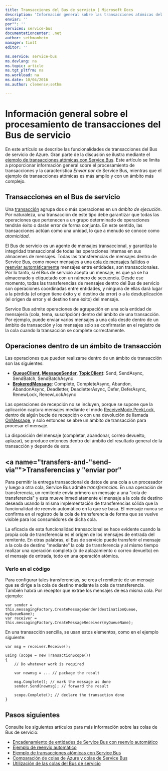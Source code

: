 ```yaml
---
title: Transacciones del Bus de servicio | Microsoft Docs
description: 'Información general sobre las transacciones atómicas del Bus de servicio de Azure y la característica '
enviar: ''
por"": ''
services: service-bus
documentationcenter: .net
author: sethmanheim
manager: timlt
editor: ''

ms.service: service-bus
ms.devlang: na
ms.topic: article
ms.tgt_pltfrm: na
ms.workload: na
ms.date: 10/04/2016
ms.author: clemensv;sethm

---
```

# <a name="overview-of-service-bus-transaction-processing"></a>Información general sobre el procesamiento de transacciones del Bus de servicio
En este artículo se describe las funcionalidades de transacciones del Bus de servicio de Azure. Gran parte de la discusión se ilustra mediante el [ejemplo de transacciones atómicas con Service Bus](https://github.com/Azure-Samples/azure-servicebus-messaging-samples/tree/master/AtomicTransactions). Este artículo se limita a proporcionar información general sobre el procesamiento de transacciones y la característica *Enviar por* de Service Bus, mientras que el ejemplo de transacciones atómicas es más amplio y con un ámbito más complejo.

## <a name="transactions-in-service-bus"></a>Transacciones en el Bus de servicio
Una [transacción](https://github.com/Azure-Samples/azure-servicebus-messaging-samples/tree/master/AtomicTransactions#what-are-transactions) agrupa dos o más operaciones en un *ámbito de ejecución*. Por naturaleza, una transacción de este tipo debe garantizar que todas las operaciones que pertenecen a un grupo determinado de operaciones tendrán éxito o darán error de forma conjunta. En este sentido, las transacciones actúan como una unidad, lo que a menudo se conoce como *atomicidad*. 

El Bus de servicio es un agente de mensajes transaccional, y garantiza la integridad transaccional de todas las operaciones internas en sus almacenes de mensajes. Todas las transferencias de mensajes dentro de Service Bus, como mover mensajes a una [cola de mensajes fallidos](service-bus-dead-letter-queues.md) o [reenviar automáticamente](service-bus-auto-forwarding.md) mensajes entre entidades, son transaccionales. Por lo tanto, si el Bus de servicio acepta un mensaje, es que ya se ha almacenado y etiquetado con un número de secuencia. Desde ese momento, todas las transferencias de mensajes dentro del Bus de servicio son operaciones coordinadas entre entidades, y ninguna de ellas dará lugar a la pérdida (el origen tiene éxito y el destino da error) o a la desduplicación (el origen da error y el destino tiene éxito) del mensaje.

Service Bus admite operaciones de agrupación en una sola entidad de mensajería (cola, tema, suscripción) dentro del ámbito de una transacción. Por ejemplo, puede enviar varios mensajes a una cola desde dentro de un ámbito de transacción y los mensajes solo se confirmarán en el registro de la cola cuando la transacción se complete correctamente.

## <a name="operations-within-a-transaction-scope"></a>Operaciones dentro de un ámbito de transacción
Las operaciones que pueden realizarse dentro de un ámbito de transacción son las siguientes:

* **[QueueClient](https://msdn.microsoft.com/library/azure/microsoft.servicebus.messaging.queueclient.aspx), [MessageSender](https://msdn.microsoft.com/library/azure/microsoft.servicebus.messaging.messagesender.aspx), [TopicClient](https://msdn.microsoft.com/library/azure/microsoft.servicebus.messaging.topicclient.aspx)**: Send, SendAsync, SendBatch, SendBatchAsync 
* **[BrokeredMessage](https://msdn.microsoft.com/library/azure/microsoft.servicebus.messaging.brokeredmessage.aspx)**: Complete, CompleteAsync, Abandon, AbandonAsync, Deadletter, DeadletterAsync, Defer, DeferAsync, RenewLock, RenewLockAsync 

Las operaciones de recepción no se incluyen, porque se supone que la aplicación captura mensajes mediante el modo [ReceiveMode.PeekLock](https://msdn.microsoft.com/library/azure/microsoft.servicebus.messaging.receivemode.aspx), dentro de algún bucle de recepción o con una devolución de llamada [OnMessage](https://msdn.microsoft.com/library/azure/dn369601.aspx), y solo entonces se abre un ámbito de transacción para procesar el mensaje.

La disposición del mensaje (completar, abandonar, correo devuelto, aplazar), se produce entonces dentro del ámbito del resultado general de la transacción y depende de este.

## <a name="transfers-and-"send-via""></a>Transferencias y "enviar por"
Para permitir la entrega transaccional de datos de una cola a un procesador y luego a otra cola, Service Bus admite *transferencias*. En una operación de transferencia, un remitente envía primero un mensaje a una "cola de transferencia" y esta mueve inmediatamente el mensaje a la cola de destino deseada usando la misma implementación de transferencias sólida que la funcionalidad de reenvío automático en la que se basa. El mensaje nunca se confirma en el registro de la cola de transferencia de forma que se vuelve visible para los consumidores de dicha cola.

La eficacia de esta funcionalidad transaccional se hace evidente cuando la propia cola de transferencia es el origen de los mensajes de entrada del remitente. En otras palabras, el Bus de servicio puede transferir el mensaje a la cola de destino "mediante" la cola de transferencia y al mismo tiempo realizar una operación completa (o de aplazamiento o correo devuelto) en el mensaje de entrada, todo en una operación atómica. 

### <a name="see-it-in-code"></a>Verlo en el código
Para configurar tales transferencias, se crea el remitente de un mensaje que se dirige a la cola de destino mediante la cola de transferencia. También habrá un receptor que extrae los mensajes de esa misma cola. Por ejemplo:

```
var sender = this.messagingFactory.CreateMessageSender(destinationQueue, myQueueName);
var receiver = this.messagingFactory.CreateMessageReceiver(myQueueName);
```

En una transacción sencilla, se usan estos elementos, como en el ejemplo siguiente:

```
var msg = receiver.Receive();

using (scope = new TransactionScope())
{
    // Do whatever work is required 

    var newmsg = ... // package the result 

    msg.Complete(); // mark the message as done
    sender.Send(newmsg); // forward the result

    scope.Complete(); // declare the transaction done
} 
```

## <a name="next-steps"></a>Pasos siguientes
Consulte los siguientes artículos para más información sobre las colas de Bus de servicio:

* [Encadenamiento de entidades de Service Bus con reenvío automático](service-bus-auto-forwarding.md)
* [Ejemplo de reenvío automático](https://github.com/Azure-Samples/azure-servicebus-messaging-samples/tree/master/AutoForward)
* [Ejemplo de transacciones atómicas con Service Bus](https://github.com/Azure-Samples/azure-servicebus-messaging-samples/tree/master/AtomicTransactions)
* [Comparación de colas de Azure y colas de Service Bus](service-bus-azure-and-service-bus-queues-compared-contrasted.md)
* [Utilización de las colas del Bus de servicio](service-bus-dotnet-get-started-with-queues.md)

<!--HONumber=Oct16_HO2-->


